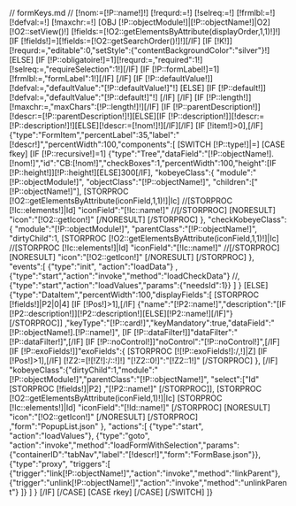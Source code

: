 // formKeys.md
//
[!nom:=[!P::name!]!]
[!requrd:=!]
[!selreq:=!]
[!frmlbl:=!]
[!defval:=!]
[!maxchr:=!]
[OBJ [!P::objectModule!]|[!P::objectName!]|O2]
[!O2::setView()!]
[!fields:=[!O2::getElementsByAttribute(displayOrder,1,1)!]!]
[IF [!fields!]=][!fields:=[!O2::getSearchOrder()!]!][/IF]
[IF [!K!]]
	[!requrd:=,"editable":0,"setStyle":{"contentBackgroundColor":"silver"}!]
[ELSE]
	[IF [!P::obligatoire!]=1][!requrd:=,"required":1!][!selreq:=,"requireSelection":1!][/IF]
	[IF [!P::formLabel!]=1][!frmlbl:=,"formLabel":1!][/IF]
[/IF]
[IF [!P::defaultValue!]]
	[!defval:=,"defaultValue":"[!P::defaultValue!]"!]
[ELSE]
	[IF [!P::default!]]
		[!defval:=,"defaultValue":"[!P::default!]"!]
	[/IF]
[/IF]
[IF [!P::length!]][!maxchr:=,"maxChars":[!P::length!]!][/IF]
[IF [!P::parentDescription!]][!descr:=[!P::parentDescription!]!][ELSE][IF [!P::description!]][!descr:=[!P::description!]!][ELSE][!descr:=[!nom!]!][/IF][/IF]
[IF [!item!]>0],[/IF]
{"type":"FormItem","percentLabel":35,"label":"[!descr!]","percentWidth":100,"components":[
[SWITCH [!P::type!]|=]
	[CASE fkey]
		[IF [!P::recursive!]=1]
			{"type":"Tree","dataField":"[!P::objectName!].[!nom!]","id":"CB:[!nom!]","checkBoxes":1,"percentWidth":100,"height":[IF [!P::height!]][!P::height!][ELSE]300[/IF],
				"kobeyeClass":{
					"module":"[!P::objectModule!]",
					"objectClass":"[!P::objectName!]",
					"children":["[!P::objectName!]"],
					[STORPROC [!O2::getElementsByAttribute(iconField,1,1)!]|Ic]
						//[STORPROC [!Ic::elements!]|Id]
							"iconField":"[!Ic::name!]"
						//[/STORPROC]
						[NORESULT]
							"icon":"[!O2::getIcon!]"
						[/NORESULT]
					[/STORPROC]
				},
				"checkKobeyeClass":{
					"module":"[!P::objectModule!]",
					"parentClass":"[!P::objectName!]",
					"dirtyChild":1,
					[STORPROC [!O2::getElementsByAttribute(iconField,1,1)!]|Ic]
						//[STORPROC [!Ic::elements!]|Id]
							"iconField":"[!Ic::name!]"
						//[/STORPROC]
						[NORESULT]
							"icon":"[!O2::getIcon!]"
						[/NORESULT]
					[/STORPROC]
				},
				"events":[
					{"type":"init", "action":"loadData"}
					,{"type":"start","action":"invoke","method":"loadCheckData"}
					//,{"type":"start","action":"loadValues","params":{"needsId":1}}
				]
			}
		[ELSE]
			{"type":"DataItem","percentWidth":100,"displayFields":[
				[STORPROC [!fields!]|P2|0|4]
					[IF [!Pos!]>1],[/IF]
					{"name":"[!P2::name!]","description":"[IF [!P2::description!]][!P2::description!][ELSE][!P2::name!][/IF]"}
				[/STORPROC]]
				,"keyType":"[!P::card!]","keyMandatory":true,"dataField":"[!P::objectName!].[!P::name!]",
				[IF [!P::dataFilter!]]"dataFilter":"[!P::dataFilter!]",[/IF]
				[IF [!P::noControl!]]"noControl":"[!P::noControl!]",[/IF]
				[IF [!P::exoFields!]]"exoFields":{
					[STORPROC [![!P::exoFields!]:/,!]|Z]
						[IF [!Pos!]>1],[/IF]
						[!Z2:=[![!Z!]:/::!]!]
						"[!Z2::0!]":"[!Z2::1!]"
					[/STORPROC]
					},
				[/IF]
				"kobeyeClass":{"dirtyChild":1,"module":"[!P::objectModule!]","parentClass":"[!P::objectName!]",
				"select":["Id"
				[STORPROC [!fields!]|P2]
					,"[!P2::name!]"
				[/STORPROC]],
				[STORPROC [!O2::getElementsByAttribute(iconField,1)!]|Ic]
					[STORPROC [!Ic::elements!]|Id]
						"iconField":"[!Id::name!]"
					[/STORPROC]
					[NORESULT]
					"icon":"[!O2::getIcon!]"
					[/NORESULT]
				[/STORPROC]
					,"form":"PopupList.json"
				},
				"actions":[
					{"type":"start", "action":"loadValues"},
					{"type":"goto", "action":"invoke","method":"loadFormWithSelection","params":{"containerID":"tabNav","label":"[!descr!]","form":"FormBase.json"}},
					{"type":"proxy", "triggers":[
						{"trigger":"link[!P::objectName!]","action":"invoke","method":"linkParent"},
						{"trigger":"unlink[!P::objectName!]","action":"invoke","method":"unlinkParent"}
					]}
				]
			}
		[/IF]
	[/CASE]
	[CASE rkey]
	[/CASE]
[/SWITCH]
]}



